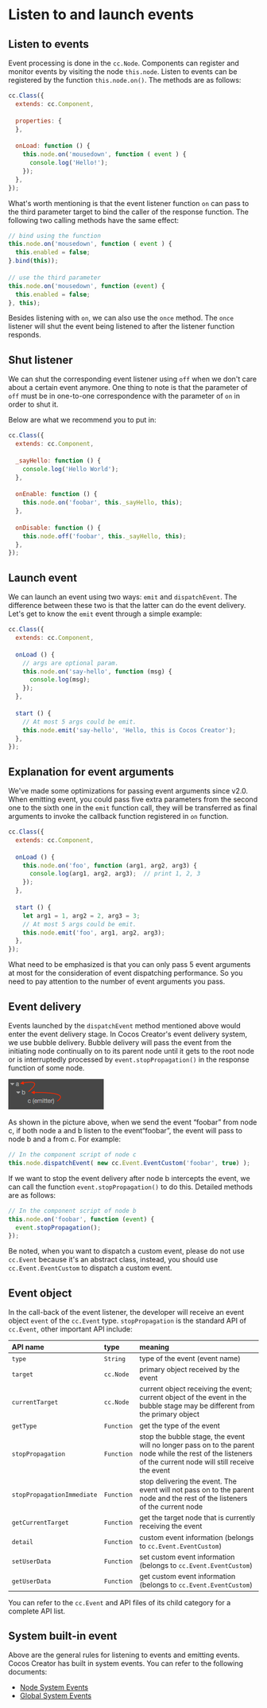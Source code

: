# Listen to and launch events

## Listen to events

Event processing is done in the `cc.Node`. Components can register and monitor events by visiting the node `this.node`. Listen to events can be registered by the function `this.node.on()`. The methods are as follows:

```javascript
cc.Class({
  extends: cc.Component,

  properties: {
  },

  onLoad: function () {
    this.node.on('mousedown', function ( event ) {
      console.log('Hello!');
    });
  },
});
```

What's worth mentioning is that the event listener function `on` can pass to the third parameter target to bind the caller of the response function. The following two calling methods have the same effect:

```javascript
// bind using the function
this.node.on('mousedown', function ( event ) {
  this.enabled = false;
}.bind(this));

// use the third parameter
this.node.on('mousedown', function (event) {
  this.enabled = false;
}, this);
```

Besides listening with `on`, we can also use the `once` method. The `once` listener will shut the event being listened to after the listener function responds.

## Shut listener

We can shut the corresponding event listener using `off` when we don't care about a certain event anymore. One thing to note is that the parameter of `off` must be in one-to-one correspondence with the parameter of `on` in order to shut it.

Below are what we recommend you to put in:

```javascript
cc.Class({
  extends: cc.Component,

  _sayHello: function () {
    console.log('Hello World');
  },

  onEnable: function () {
    this.node.on('foobar', this._sayHello, this);
  },

  onDisable: function () {
    this.node.off('foobar', this._sayHello, this);
  },
});
```

## Launch event

We can launch an event using two ways: `emit` and `dispatchEvent`. The difference between these two is that the latter can do the event delivery. Let's get to know the `emit` event through a simple example:

```js
cc.Class({
  extends: cc.Component,

  onLoad () {
    // args are optional param.
    this.node.on('say-hello', function (msg) {
      console.log(msg);
    });
  },

  start () {
    // At most 5 args could be emit.
    this.node.emit('say-hello', 'Hello, this is Cocos Creator');
  },
});
```

## Explanation for event arguments

We've made some optimizations for passing event arguments since v2.0. When emitting event, you could pass five extra parameters from the second one to the sixth one in the `emit` function call, they will be transferred as final arguments to invoke the callback function registered in `on` function.

```js
cc.Class({
  extends: cc.Component,

  onLoad () {
    this.node.on('foo', function (arg1, arg2, arg3) {
      console.log(arg1, arg2, arg3);  // print 1, 2, 3
    });
  },

  start () {
    let arg1 = 1, arg2 = 2, arg3 = 3;
    // At most 5 args could be emit.
    this.node.emit('foo', arg1, arg2, arg3);
  },
});
```

What need to be emphasized is that you can only pass 5 event arguments at most for the consideration of event dispatching performance. So you need to pay attention to the number of event arguments you pass.

## Event delivery

Events launched by the `dispatchEvent` method mentioned above would enter the event delivery stage. In Cocos Creator's event delivery system, we use bubble delivery. Bubble delivery will pass the event from the initiating node continually on to its parent node until it gets to the root node or is interruptedly processed by `event.stopPropagation()` in the response function of some node.

![bubble-event](assets/bubble-event.png)

As shown in the picture above, when we send the event “foobar” from node c, if both node a and b listen to the event“foobar”, the event will pass to node b and a from c. For example:

```javascript
// In the component script of node c
this.node.dispatchEvent( new cc.Event.EventCustom('foobar', true) );
```

If we want to stop the event delivery after node b intercepts the event, we can call the function `event.stopPropagation()` to do this. Detailed methods are as follows:

```javascript
// In the component script of node b
this.node.on('foobar', function (event) {
  event.stopPropagation();
});
```

Be noted, when you want to dispatch a custom event, please do not use `cc.Event` because it's an abstract class, instead, you should use `cc.Event.EventCustom` to dispatch a custom event.

## Event object

In the call-back of the event listener, the developer will receive an event object `event` of the `cc.Event` type. `stopPropagation` is the standard API of `cc.Event`, other important API include:

| API name | type | meaning |
| :------ |:---|:---|
| `type` | `String` | type of the event (event name) |
| `target` | `cc.Node` | primary object received by the event |
| `currentTarget` | `cc.Node` | current object receiving the event; current object of the event in the bubble stage may be different from the primary object |
| `getType` | `Function` | get the type of the event |
| `stopPropagation` | `Function` | stop the bubble stage, the event will no longer pass on to the parent node while the rest of the listeners of the current node will still receive the event |
| `stopPropagationImmediate` | `Function` | stop delivering the event. The event will not pass on to the parent node and the rest of the listeners of the current node |
| `getCurrentTarget` | `Function` | get the target node that is currently receiving the event |
| `detail` | `Function` | custom event information (belongs to `cc.Event.EventCustom`) |
| `setUserData` | `Function` | set custom event information (belongs to `cc.Event.EventCustom`) |
| `getUserData` | `Function` | get custom event information (belongs to `cc.Event.EventCustom`) |

You can refer to the `cc.Event` and API files of its child category for a complete API list.

## System built-in event

Above are the general rules for listening to events and emitting events. Cocos Creator has built in system events. You can refer to the following documents:

- [Node System Events](./internal-events.md)
- [Global System Events](./player-controls.md)

